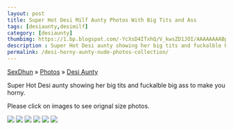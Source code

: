 ```yaml
---
layout: post
title: Super Hot Desi Milf Aunty Photos With Big Tits and Ass
tags: [desiaunty,desimilf]
category: [desiaunty]
thumbimg: https://1.bp.blogspot.com/-YcXsD4ITxhQ/V_kwsZD1JOI/AAAAAAAABpw/pc2vd0CidTkR81ByHF0k1iQpZY77gZg2ACLcB/s200/super-hot-desi-aunty-with-big-tits-and-ass%2B%25281%2529.jpg
description : Super Hot Desi aunty showing her big tits and fuckalble big ass to make you horny.
permalink: /desi-horny-aunty-nude-photos-collection/
---
```


<div class="breadcrumb">
<span itemscope='itemscope' itemtype='http://data-vocabulary.org/Breadcrumb'><a href="/" itemprop="url"><span title="SexDhun" itemprop='title'>SexDhun</span></a></span>
<span itemscope='itemscope' itemtype='http://data-vocabulary.org/Breadcrumb'>&#187; <a href="/photos/" itemprop="url"><span title="Photos" itemprop='title'>Photos</span></a></span>
<span itemscope='itemscope' itemtype='http://data-vocabulary.org/Breadcrumb'>&#187; <a href="/photos/desi-aunty/" itemprop="url"><span title="Desi Aunty" itemprop='title'>Desi Aunty</span></a></span>
</div>

<p>Super Hot Desi aunty showing her big tits and fuckalble big ass to make you horny.</p>
<p>Please click on images to see orignal size photos. </p>

<img class="img-responsive" src="https://1.bp.blogspot.com/-YcXsD4ITxhQ/V_kwsZD1JOI/AAAAAAAABpw/pc2vd0CidTkR81ByHF0k1iQpZY77gZg2ACLcB/s1600/super-hot-desi-aunty-with-big-tits-and-ass%2B%25281%2529.jpg"/>
<img class="img-responsive" src="https://4.bp.blogspot.com/-nVyufmQYxGs/V_kwsSpK6tI/AAAAAAAABp4/5cayxm-4ZesQXmcT64MfcYYL16P45vbowCLcB/s1600/super-hot-desi-aunty-with-big-tits-and-ass%2B%25282%2529.jpg"/>
<img class="img-responsive" src="https://3.bp.blogspot.com/-PhwGqvdz8wY/V_kwsYhygkI/AAAAAAAABp0/kFJ3LEZN3Q0CSs5Pu4u8zGOhDRtmh23-wCLcB/s1600/super-hot-desi-aunty-with-big-tits-and-ass%2B%25283%2529.jpg"/>
<img class="img-responsive" src="https://3.bp.blogspot.com/-WVVLJSzkrQI/V_kwszDH3_I/AAAAAAAABp8/8o4RIXTkYEckBYI0p-WaZ_Dmu18-LAY2wCLcB/s1600/super-hot-desi-aunty-with-big-tits-and-ass%2B%25284%2529.jpg"/>
<img class="img-responsive" src="https://3.bp.blogspot.com/-E3eS7hVUsBg/V_kwtNZzgqI/AAAAAAAABqA/IxU6CNYDmSs5kAxrp6oBFstwLEYT0xcrwCLcB/s1600/super-hot-desi-aunty-with-big-tits-and-ass%2B%25285%2529.jpg"/>
<img class="img-responsive" src="https://1.bp.blogspot.com/-PP2JEPyxW78/V_kwtHpFCcI/AAAAAAAABqE/LM9xkvqLiD4Z0xVBEhPTqewFkSSXDXGHQCLcB/s1600/super-hot-desi-aunty-with-big-tits-and-ass%2B%25286%2529.jpg"/>
